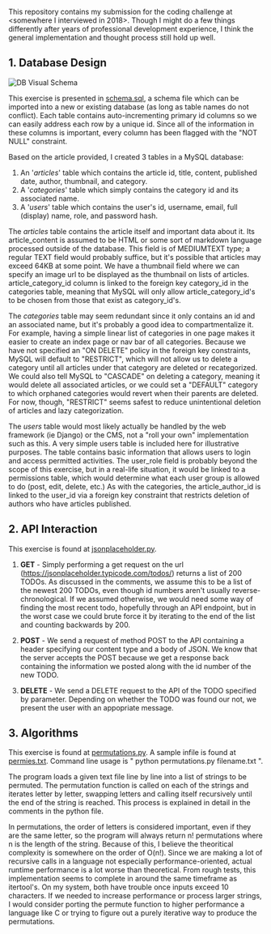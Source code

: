 This repository contains my submission for the coding challenge at <somewhere I interviewed in 2018>.  Though I might do a few things differently after years of professional development experience, I think the general implementation and thought process still hold up well.

## 1. Database Design

![DB Visual Schema](https://raw.githubusercontent.com/cyr1k/gb-homework/master/schema.png)

This exercise is presented in [schema.sql](https://github.com/cyr1k/gb-homework/blob/master/schema.sql), a schema file which can be imported into a new or existing database (as long as table names do not conflict).  Each table contains auto-incrementing primary id columns so we can easily address each row by a unique id.  Since all of the information in these columns is important, every column has been flagged with the "NOT NULL" constraint.  

Based on the article provided, I created 3 tables in a MySQL database:
1. An '*articles*' table which contains the article id, title, content, published date, author, thumbnail, and category.
2. A '*categories*' table which simply contains the category id and its associated name.
3. A '*users*' table which contains the user's id, username, email, full (display) name, role, and password hash.

The *articles* table contains the article itself and important data about it.  Its article_content is assumed to be HTML or some sort of markdown language processed outside of the database.  This field is of MEDIUMTEXT type; a regular TEXT field would probably suffice, but it's possible that articles may exceed 64KB at some point. We have a thumbnail field where we can specify an image url to be displayed as the thumbnail on lists of articles.  article_category_id column is linked to the foreign key category_id in the categories table, meaning that MySQL will only allow article_category_id's to be chosen from those that exist as category_id's.

The *categories* table may seem redundant since it only contains an id and an associated name, but it's probably a good idea to compartmentalize it.  For example, having a simple linear list of categories in one page makes it easier to create an index page or nav bar of all categories. Because we have not specified an "ON DELETE" policy in the foreign key constraints, MySQL will default to "RESTRICT", which will not allow us to delete a category until all articles under that category are deleted or recategorized.  We could also tell MySQL to "CASCADE" on deleting a category, meaning it would delete all associated articles, or we could set a "DEFAULT" category to which orphaned categories would revert when their parents are deleted.  For now, though, "RESTRICT" seems safest to reduce unintentional deletion of articles and lazy categorization.

The *users* table would most likely actually be handled by the web framework (ie Django) or the CMS, not a "roll your own" implementation such as this.  A very simple users table is included here for illustrative purposes.  The table contains basic information that allows users to login and access permitted activities.  The user_role field is probably beyond the scope of this exercise, but in a real-life situation, it would be linked to a permissions table, which would determine what each user group is allowed to do (post, edit, delete, etc.) As with the categories, the article_author_id is linked to the user_id via a foreign key constraint that restricts deletion of authors who have articles published. 


## 2. API Interaction

This exercise is found at [jsonplaceholder.py](https://github.com/cyr1k/gb-homework/blob/master/jsonplaceholder.py).  

1. **GET** - Simply performing a get request on the url (https://jsonplaceholder.typicode.com/todos/) returns a list of 200 TODOs.  As discussed in the comments, we assume this to be a list of the newest 200 TODOs, even though id numbers aren't usually reverse-chronological.  If we assumed otherwise, we would need some way of finding the most recent todo, hopefully through an API endpoint, but in the worst case we could brute force it by iterating to the end of the list and counting backwards by 200.

2. **POST** - We send a request of method POST to the API containing a header specifying our content type and a body of JSON.  We know that the server accepts the POST because we get a response back containing the information we posted along with the id number of the new TODO.

3. **DELETE** - We send a DELETE request to the API of the TODO specified by parameter.  Depending on whether the TODO was found our not, we present the user with an appopriate message.


## 3. Algorithms

This exercise is found at [permutations.py](https://github.com/cyr1k/gb-homework/blob/master/permutations.py).  A sample infile is found at [permies.txt](https://github.com/cyr1k/gb-homework/blob/master/permies.txt).  Command line usage is " python permutations.py filename.txt ".

The program loads a given text file line by line into a list of strings to be permuted.  The permutation function is called on each of the strings and iterates letter by letter, swapping letters and calling itself recursively until the end of the string is reached.  This process is explained in detail in the comments in the python file.

In permutations, the order of letters is considered important, even if they are the same letter, so the program will always return n! permutations where n is the length of the string.  Because of this, I believe the theoritical complexity is somewhere on the order of O(n!).  Since we are making a lot of recursive calls in a language not especially performance-oriented, actual runtime performance is a lot worse than theoretical.  From rough tests, this implementation seems to complete in around the same timeframe as itertool's.  On my system, both have trouble once inputs exceed 10 characters.  If we needed to increase performance or process larger strings, I would consider porting the permute function to higher performance a language like C or trying to figure out a purely iterative way to produce the permutations.
